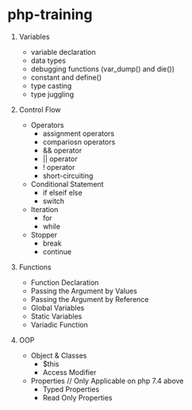 # php-training

1. Variables
    - variable declaration
    - data types
    - debugging functions (var_dump() and die())
    - constant and define()
    - type casting
    - type juggling

2. Control Flow
    - Operators
        - assignment operators
        - compariosn operators
        - && operator
        - || operator
        - ! operator
        - short-circuiting
    - Conditional Statement
        - if elseif else
        - switch
    - Iteration
        - for 
        - while 
    - Stopper
        - break
        - continue

3. Functions
    - Function Declaration
    - Passing the Argument by Values
    - Passing the Argument by Reference
    - Global Variables
    - Static Variables
    - Variadic Function

4. OOP
    - Object & Classes
        - $this
        - Access Modifier
    - Properties // Only Applicable on php 7.4 above
        - Typed Properties
        - Read Only Properties
